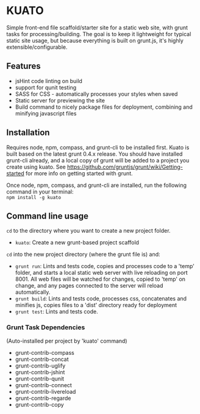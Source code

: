 # KUATO

Simple front-end file scaffold/starter site for a static web site, with grunt tasks for processing/building. The goal is to keep it lightweight for typical static site usage, but because everything is built on grunt.js, it's highly extensible/configurable.


## Features

- jsHint code linting on build
- support for qunit testing
- SASS for CSS - automatically processes your styles when saved
- Static server for previewing the site
- Build command to nicely package files for deployment, combining and minifying javascript files

## Installation

Requires node, npm, compass, and grunt-cli to be installed first. Kuato is built based on the latest grunt 0.4.x release. You should have installed grunt-cli already, and a local copy of grunt will be added to a project you create using kuato. See https://github.com/gruntjs/grunt/wiki/Getting-started for more info on getting started with grunt.


Once node, npm, compass, and grunt-cli are installed, run the following command in your terminal:  
`npm install -g kuato`  

## Command line usage

`cd` to the directory where you want to create a new project folder.
- `kuato`: Create a new grunt-based project scaffold

`cd` into the new project directory (where the grunt file is) and:
- `grunt run`: Lints and tests code, copies and processes code to a 'temp' folder, and starts a local static web server with live reloading on port 8001. All web files will be watched for changes, copied to 'temp' on change, and any pages connected to the server will reload automatically.
- `grunt build`: Lints and tests code, processes css, concatenates and minifies js, copies files to a 'dist' directory ready for deployment
- `grunt test`: Lints and tests code.

### Grunt Task Dependencies
(Auto-installed per project by 'kuato' command)

- grunt-contrib-compass
- grunt-contrib-concat
- grunt-contrib-uglify
- grunt-contrib-jshint
- grunt-contrib-qunit
- grunt-contrib-connect
- grunt-contrib-livereload
- grunt-contrib-regarde
- grunt-contrib-copy
